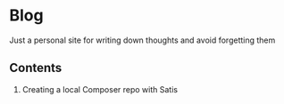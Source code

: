 # Blog
Just a personal site for writing down thoughts and avoid forgetting them

## Contents
1. Creating a local Composer repo with Satis
